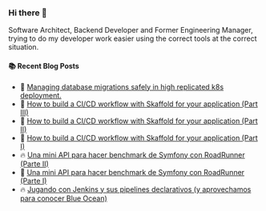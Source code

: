 ### Hi there 👋

Software Architect, Backend Developer and Former Engineering Manager, trying to do my developer work easier using the correct tools at the correct situation. 

#### :books: Recent Blog Posts
<!-- BLOGPOSTS:START -->
 - 💫 [Managing database migrations safely in high replicated k8s deployment.](https://blog.equationlabs.io/managing-database-migrations-safely-in-high-replicated-k8s-deployment)
 - 🌮 [How to build a CI/CD workflow with Skaffold for your application &lpar;Part III&rpar;](https://blog.equationlabs.io/how-to-build-a-cicd-workflow-with-skaffold-for-your-application-part-iii)
 - 💯 [How to build a CI/CD workflow with Skaffold for your application &lpar;Part II&rpar;](https://blog.equationlabs.io/how-to-build-a-cicd-workflow-with-skaffold-for-your-application-part-ii)
 - 🌮 [How to build a CI/CD workflow with Skaffold for your application &lpar;Part I&rpar;](https://blog.equationlabs.io/cicd-workflow-with-skaffold-for-your-application-part-i)
 - 🔥 [Una mini API para hacer benchmark de Symfony con RoadRunner &lpar;Parte II&rpar;](https://blog.equationlabs.io/una-mini-api-para-hacer-benchmark-de-symfony-con-roadrunner-parte-ii)
 - 🚀 [Una mini API para hacer benchmark de Symfony con RoadRunner &lpar;Parte I&rpar;](https://blog.equationlabs.io/una-mini-api-para-hacer-benchmark-de-symfony-con-roadrunner-parte-i)
 - 🔥 [Jugando con Jenkins y sus pipelines declarativos &lpar;y aprovechamos para conocer Blue Ocean&rpar;](https://blog.equationlabs.io/jugando-con-jenkins-y-sus-pipelines-declarativos-y-aprovechamos-para-conocer-blue-ocean)<!-- BLOGPOSTS:END -->
